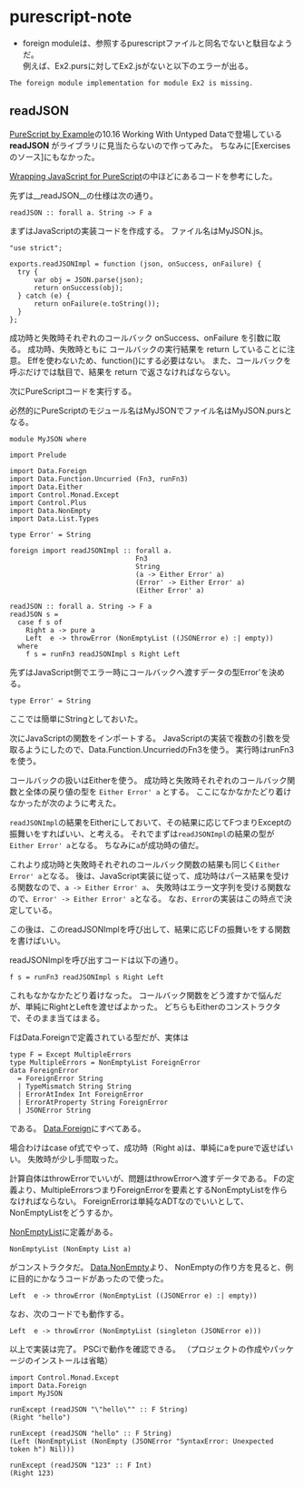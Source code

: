 # purescript-note

* foreign moduleは、参照するpurescriptファイルと同名でないと駄目なようだ。    
例えば、Ex2.pursに対してEx2.jsがないと以下のエラーが出る。
````
The foreign module implementation for module Ex2 is missing.
````

## readJSON

[PureScript by Example](https://leanpub.com/purescript/read)の10.16 Working With Untyped Dataで登場している __readJSON__ がライブラリに見当たらないので作ってみた。
ちなみに[Exercisesのソース]にもなかった。

[Wrapping JavaScript for PureScript](http://blog.ndk.io/purescript-ffi.html)の中ほどにあるコードを参考にした。

先ずは__readJSON__の仕様は次の通り。

````
readJSON :: forall a. String -> F a
````

まずはJavaScriptの実装コードを作成する。
ファイル名はMyJSON.js。

````
"use strict";

exports.readJSONImpl = function (json, onSuccess, onFailure) {
  try {
	  var obj = JSON.parse(json);
	  return onSuccess(obj);
  } catch (e) {
	  return onFailure(e.toString());
  }
};
````

成功時と失敗時それぞれのコールバック onSuccess、onFailure を引数に取る。
成功時、失敗時ともに コールバックの実行結果を return していることに注意。
Effを使わないため、function()にする必要はない。
また、コールバックを呼ぶだけでは駄目で、結果を return で返さなければならない。

次にPureScriptコードを実行する。

必然的にPureScriptのモジュール名はMyJSONでファイル名はMyJSON.pursとなる。

````
module MyJSON where

import Prelude

import Data.Foreign 
import Data.Function.Uncurried (Fn3, runFn3)
import Data.Either
import Control.Monad.Except
import Control.Plus
import Data.NonEmpty
import Data.List.Types 

type Error' = String

foreign import readJSONImpl :: forall a.
                               Fn3
                               String
                               (a -> Either Error' a)
                               (Error' -> Either Error' a)
                               (Either Error' a)

readJSON :: forall a. String -> F a
readJSON s =
  case f s of
    Right a -> pure a
    Left  e -> throwError (NonEmptyList ((JSONError e) :| empty))
  where
    f s = runFn3 readJSONImpl s Right Left
````

先ずはJavaScript側でエラー時にコールバックへ渡すデータの型Error'を決める。
````
type Error' = String
````
ここでは簡単にStringとしておいた。

次にJavaScriptの関数をインポートする。
JavaScriptの実装で複数の引数を受取るようにしたので、Data.Function.UncurriedのFn3を使う。
実行時はrunFn3を使う。

コールバックの扱いはEitherを使う。
成功時と失敗時それぞれのコールバック関数と全体の戻り値の型を `Either Error' a` とする。
ここになかなかたどり着けなかったが次のように考えた。

`readJSONImpl`の結果をEitherにしておいて、その結果に応じてFつまりExceptの振舞いをすればいい、と考える。
それでまずは`readJSONImpl`の結果の型が`Either Error' a`となる。
ちなみに`a`が成功時の値だ。

これより成功時と失敗時それぞれのコールバック関数の結果も同じく`Either Error' a`となる。
後は、JavaScript実装に従って、成功時はパース結果を受ける関数なので、`a -> Either Error' a`、
失敗時はエラー文字列を受ける関数なので、`Error' -> Either Error' a`となる。
なお、`Error`の実装はこの時点で決定している。

この後は、このreadJSONImplを呼び出して、結果に応じFの振舞いをする関数を書けばいい。

readJSONImplを呼び出すコードは以下の通り。

````
f s = runFn3 readJSONImpl s Right Left
````

これもなかなかたどり着けなった。
コールバック関数をどう渡すかで悩んだが、単純にRightとLeftを渡せばよかった。
どちらもEitherのコンストラクタで、そのまま当てはまる。

FはData.Foreignで定義されている型だが、実体は
````
type F = Except MultipleErrors
type MultipleErrors = NonEmptyList ForeignError
data ForeignError
  = ForeignError String
  | TypeMismatch String String
  | ErrorAtIndex Int ForeignError
  | ErrorAtProperty String ForeignError
  | JSONError String
````
である。
[Data.Foreign](https://pursuit.purescript.org/packages/purescript-foreign/4.0.0/docs/Data.Foreign#t:Foreign)にすべてある。

場合わけはcase of式でやって、成功時（Right a)は、単純にaをpureで返せばいい。
失敗時が少し手間取った。

計算自体はthrowErrorでいいが、問題はthrowErrorへ渡すデータである。
Fの定義より、MultipleErrorsつまりForeignErrorを要素とするNonEmptyListを作らなければならない。
ForeignErrorは単純なADTなのでいいとして、NonEmptyListをどうするか。

[NonEmptyList](https://pursuit.purescript.org/packages/purescript-lists/4.0.1/docs/Data.List.Types#t:NonEmptyList)に定義がある。
````
NonEmptyList (NonEmpty List a)
````
がコンストラクタだ。
[Data.NonEmpty](https://pursuit.purescript.org/packages/purescript-nonempty/4.0.0/docs/Data.NonEmpty#t:NonEmpty)より、
NonEmptyの作り方を見ると、例に目的にかなうコードがあったので使った。
````
Left  e -> throwError (NonEmptyList ((JSONError e) :| empty))
````
なお、次のコードでも動作する。
````
Left  e -> throwError (NonEmptyList (singleton (JSONError e)))
````

以上で実装は完了。
PSCiで動作を確認できる。
（プロジェクトの作成やパッケージのインストールは省略）

````
import Control.Monad.Except
import Data.Foreign
import MyJSON

runExcept (readJSON "\"hello\"" :: F String)
(Right "hello")

runExcept (readJSON "hello" :: F String)
(Left (NonEmptyList (NonEmpty (JSONError "SyntaxError: Unexpected token h") Nil)))

runExcept (readJSON "123" :: F Int)
(Right 123)
````


